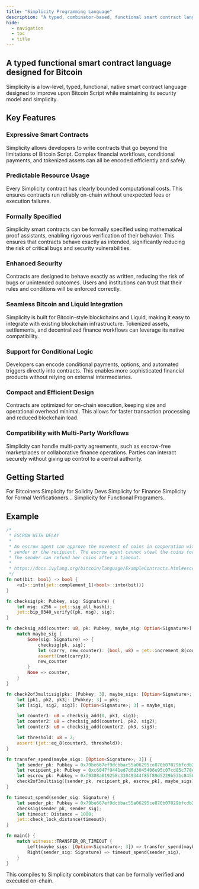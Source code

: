 ```yaml
---
title: "Simplicity Programming Language"
description: "A typed, combinator-based, functional smart contract language without loops or recursion, designed for Bitcoin-like blockchains."
hide:
  - navigation
  - toc
  - title
---
```


## A typed functional smart contract language designed for Bitcoin

Simplicity is a low-level, typed, functional, native smart contract language designed to improve upon Bitcoin Script while maintaining its security model and simplicity.


## Key Features

### Expressive Smart Contracts

Simplicity allows developers to write contracts that go beyond the limitations of Bitcoin Script. Complex financial workflows, conditional payments, and tokenized assets can all be encoded efficiently and safely.


### Predictable Resource Usage
Every Simplicity contract has clearly bounded computational costs. This ensures contracts run reliably on-chain without unexpected fees or execution failures.


### Formally Specified
Simplicity smart contracts can be formally specified using mathematical proof assistants, enabling rigorous verification of their behavior. This ensures that contracts behave exactly as intended, significantly reducing the risk of critical bugs and security vulnerabilities.

### Enhanced Security
Contracts are designed to behave exactly as written, reducing the risk of bugs or unintended outcomes. Users and institutions can trust that their rules and conditions will be enforced correctly.


### Seamless Bitcoin and Liquid Integration
Simplicity is built for Bitcoin-style blockchains and Liquid, making it easy to integrate with existing blockchain infrastructure. Tokenized assets, settlements, and decentralized finance workflows can leverage its native compatibility.


### Support for Conditional Logic
Developers can encode conditional payments, options, and automated triggers directly into contracts. This enables more sophisticated financial products without relying on external intermediaries.


### Compact and Efficient Design
Contracts are optimized for on-chain execution, keeping size and operational overhead minimal. This allows for faster transaction processing and reduced blockchain load.


### Compatibility with Multi-Party Workflows
Simplicity can handle multi-party agreements, such as escrow-free marketplaces or collaborative finance operations. Parties can interact securely without giving up control to a central authority.


## Getting Started

For Bitcoiners
Simplicity for Solidity Devs
Simplicity for Finance
Simplicity for Formal Verificationers…
Simplicity for Functional Programers..


## Example

```rust
/*
 * ESCROW WITH DELAY
 *
 * An escrow agent can approve the movement of coins in cooperation with the
 * sender or the recipient. The escrow agent cannot steal the coins for himself.
 * The sender can refund her coins after a timeout.
 *
 * https://docs.ivylang.org/bitcoin/language/ExampleContracts.html#escrowwithdelay
 */
fn not(bit: bool) -> bool {
    <u1>::into(jet::complement_1(<bool>::into(bit)))
}

fn checksig(pk: Pubkey, sig: Signature) {
    let msg: u256 = jet::sig_all_hash();
    jet::bip_0340_verify((pk, msg), sig);
}

fn checksig_add(counter: u8, pk: Pubkey, maybe_sig: Option<Signature>) -> u8 {
    match maybe_sig {
        Some(sig: Signature) => {
            checksig(pk, sig);
            let (carry, new_counter): (bool, u8) = jet::increment_8(counter);
            assert!(not(carry));
            new_counter
        }
        None => counter,
    }
}

fn check2of3multisig(pks: [Pubkey; 3], maybe_sigs: [Option<Signature>; 3]) {
    let [pk1, pk2, pk3]: [Pubkey; 3] = pks;
    let [sig1, sig2, sig3]: [Option<Signature>; 3] = maybe_sigs;

    let counter1: u8 = checksig_add(0, pk1, sig1);
    let counter2: u8 = checksig_add(counter1, pk2, sig2);
    let counter3: u8 = checksig_add(counter2, pk3, sig3);

    let threshold: u8 = 2;
    assert!(jet::eq_8(counter3, threshold));
}

fn transfer_spend(maybe_sigs: [Option<Signature>; 3]) {
    let sender_pk: Pubkey = 0x79be667ef9dcbbac55a06295ce870b07029bfcdb2dce28d959f2815b16f81798; // 1 * G
    let recipient_pk: Pubkey = 0xc6047f9441ed7d6d3045406e95c07cd85c778e4b8cef3ca7abac09b95c709ee5; // 2 * G
    let escrow_pk: Pubkey = 0xf9308a019258c31049344f85f89d5229b531c845836f99b08601f113bce036f9; // 3 * G
    check2of3multisig([sender_pk, recipient_pk, escrow_pk], maybe_sigs);
}

fn timeout_spend(sender_sig: Signature) {
    let sender_pk: Pubkey = 0x79be667ef9dcbbac55a06295ce870b07029bfcdb2dce28d959f2815b16f81798; // 1 * G
    checksig(sender_pk, sender_sig);
    let timeout: Distance = 1000;
    jet::check_lock_distance(timeout);
}

fn main() {
    match witness::TRANSFER_OR_TIMEOUT {
        Left(maybe_sigs: [Option<Signature>; 3]) => transfer_spend(maybe_sigs),
        Right(sender_sig: Signature) => timeout_spend(sender_sig),
    }
}
```
This compiles to Simplicity combinators that can be formally verified and executed on-chain.
